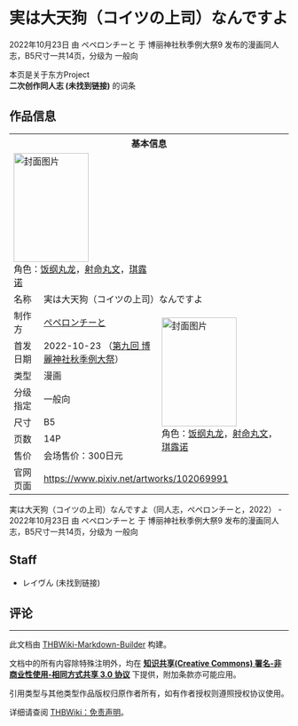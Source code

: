 # 実は大天狗（コイツの上司）なんですよ

<!-- source html: G:\repos\THBWiki-Markdown-Builder\THBWikiMarkdown\Temp\main\2\20\ns0%3A%E5%AE%9F%E3%81%AF%E5%A4%A7%E5%A4%A9%E7%8B%97%EF%BC%88%E3%82%B3%E3%82%A4%E3%83%84%E3%81%AE%E4%B8%8A%E5%8F%B8%EF%BC%89%E3%81%AA%E3%82%93%E3%81%A7%E3%81%99%E3%82%88.html -->

2022年10月23日 由 ぺペロンチーと 于 博丽神社秋季例大祭9 发布的漫画同人志，B5尺寸一共14页，分级为 一般向

本页是关于东方Project  
 **二次创作同人志 (未找到链接)** 的词条
## 作品信息

<table><tbody><tr><th colspan="3">基本信息</th></tr><tr><td class="cover-artwork-mobile" colspan="2"><a href="./文件-実は大天狗（コイツの上司）なんですよ封面.jpg.md" class="image" title="封面图片"><img alt="封面图片" src="https://upload.thwiki.cc/thumb/7/76/%E5%AE%9F%E3%81%AF%E5%A4%A7%E5%A4%A9%E7%8B%97%EF%BC%88%E3%82%B3%E3%82%A4%E3%83%84%E3%81%AE%E4%B8%8A%E5%8F%B8%EF%BC%89%E3%81%AA%E3%82%93%E3%81%A7%E3%81%99%E3%82%88%E5%B0%81%E9%9D%A2.jpg/135px-%E5%AE%9F%E3%81%AF%E5%A4%A7%E5%A4%A9%E7%8B%97%EF%BC%88%E3%82%B3%E3%82%A4%E3%83%84%E3%81%AE%E4%B8%8A%E5%8F%B8%EF%BC%89%E3%81%AA%E3%82%93%E3%81%A7%E3%81%99%E3%82%88%E5%B0%81%E9%9D%A2.jpg" decoding="async" loading="lazy" width="135" height="196" srcset="https://upload.thwiki.cc/thumb/7/76/%E5%AE%9F%E3%81%AF%E5%A4%A7%E5%A4%A9%E7%8B%97%EF%BC%88%E3%82%B3%E3%82%A4%E3%83%84%E3%81%AE%E4%B8%8A%E5%8F%B8%EF%BC%89%E3%81%AA%E3%82%93%E3%81%A7%E3%81%99%E3%82%88%E5%B0%81%E9%9D%A2.jpg/202px-%E5%AE%9F%E3%81%AF%E5%A4%A7%E5%A4%A9%E7%8B%97%EF%BC%88%E3%82%B3%E3%82%A4%E3%83%84%E3%81%AE%E4%B8%8A%E5%8F%B8%EF%BC%89%E3%81%AA%E3%82%93%E3%81%A7%E3%81%99%E3%82%88%E5%B0%81%E9%9D%A2.jpg 1.5x, https://upload.thwiki.cc/thumb/7/76/%E5%AE%9F%E3%81%AF%E5%A4%A7%E5%A4%A9%E7%8B%97%EF%BC%88%E3%82%B3%E3%82%A4%E3%83%84%E3%81%AE%E4%B8%8A%E5%8F%B8%EF%BC%89%E3%81%AA%E3%82%93%E3%81%A7%E3%81%99%E3%82%88%E5%B0%81%E9%9D%A2.jpg/270px-%E5%AE%9F%E3%81%AF%E5%A4%A7%E5%A4%A9%E7%8B%97%EF%BC%88%E3%82%B3%E3%82%A4%E3%83%84%E3%81%AE%E4%B8%8A%E5%8F%B8%EF%BC%89%E3%81%AA%E3%82%93%E3%81%A7%E3%81%99%E3%82%88%E5%B0%81%E9%9D%A2.jpg 2x" data-file-width="826" data-file-height="1200"></a><div class="cover-char">角色：<a href="./饭纲丸龙.md" title="饭纲丸龙">饭纲丸龙</a>，<a href="./射命丸文.md" title="射命丸文">射命丸文</a>，<a href="./琪露诺.md" title="琪露诺">琪露诺</a></div></td>
</tr><tr><td class="label">名称</td><td colspan="2"> 実は大天狗（コイツの上司）なんですよ </td></tr><tr><td class="label">制作方</td><td><a href="./ぺペロンチーと.md" title="ぺペロンチーと">ぺペロンチーと</a></td><td class="cover-artwork" rowspan="7" style="min-width:196px;"><a href="./文件-実は大天狗（コイツの上司）なんですよ封面.jpg.md" class="image" title="封面图片"><img alt="封面图片" src="https://upload.thwiki.cc/thumb/7/76/%E5%AE%9F%E3%81%AF%E5%A4%A7%E5%A4%A9%E7%8B%97%EF%BC%88%E3%82%B3%E3%82%A4%E3%83%84%E3%81%AE%E4%B8%8A%E5%8F%B8%EF%BC%89%E3%81%AA%E3%82%93%E3%81%A7%E3%81%99%E3%82%88%E5%B0%81%E9%9D%A2.jpg/135px-%E5%AE%9F%E3%81%AF%E5%A4%A7%E5%A4%A9%E7%8B%97%EF%BC%88%E3%82%B3%E3%82%A4%E3%83%84%E3%81%AE%E4%B8%8A%E5%8F%B8%EF%BC%89%E3%81%AA%E3%82%93%E3%81%A7%E3%81%99%E3%82%88%E5%B0%81%E9%9D%A2.jpg" decoding="async" loading="lazy" width="135" height="196" srcset="https://upload.thwiki.cc/thumb/7/76/%E5%AE%9F%E3%81%AF%E5%A4%A7%E5%A4%A9%E7%8B%97%EF%BC%88%E3%82%B3%E3%82%A4%E3%83%84%E3%81%AE%E4%B8%8A%E5%8F%B8%EF%BC%89%E3%81%AA%E3%82%93%E3%81%A7%E3%81%99%E3%82%88%E5%B0%81%E9%9D%A2.jpg/202px-%E5%AE%9F%E3%81%AF%E5%A4%A7%E5%A4%A9%E7%8B%97%EF%BC%88%E3%82%B3%E3%82%A4%E3%83%84%E3%81%AE%E4%B8%8A%E5%8F%B8%EF%BC%89%E3%81%AA%E3%82%93%E3%81%A7%E3%81%99%E3%82%88%E5%B0%81%E9%9D%A2.jpg 1.5x, https://upload.thwiki.cc/thumb/7/76/%E5%AE%9F%E3%81%AF%E5%A4%A7%E5%A4%A9%E7%8B%97%EF%BC%88%E3%82%B3%E3%82%A4%E3%83%84%E3%81%AE%E4%B8%8A%E5%8F%B8%EF%BC%89%E3%81%AA%E3%82%93%E3%81%A7%E3%81%99%E3%82%88%E5%B0%81%E9%9D%A2.jpg/270px-%E5%AE%9F%E3%81%AF%E5%A4%A7%E5%A4%A9%E7%8B%97%EF%BC%88%E3%82%B3%E3%82%A4%E3%83%84%E3%81%AE%E4%B8%8A%E5%8F%B8%EF%BC%89%E3%81%AA%E3%82%93%E3%81%A7%E3%81%99%E3%82%88%E5%B0%81%E9%9D%A2.jpg 2x" data-file-width="826" data-file-height="1200"></a><div class="cover-char">角色：<a href="./饭纲丸龙.md" title="饭纲丸龙">饭纲丸龙</a>，<a href="./射命丸文.md" title="射命丸文">射命丸文</a>，<a href="./琪露诺.md" title="琪露诺">琪露诺</a></div></td>
</tr><tr><td class="label">首发日期</td><td>2022-10-23&#160;（<a href="/展会作品列表?e=%E5%8D%9A%E4%B8%BD%E7%A5%9E%E7%A4%BE%E7%A7%8B%E5%AD%A3%E4%BE%8B%E5%A4%A7%E7%A5%AD%239">第九回 博麗神社秋季例大祭</a>）</td></tr><tr><td class="label">类型</td><td>漫画</td></tr><tr><td class="label">分级指定</td><td>一般向</td></tr><tr><td class="label">尺寸</td><td>B5</td></tr><tr><td class="label">页数</td><td>14P</td></tr><tr><td class="label">售价</td><td>会场售价：300日元</td></tr>
<tr><td class="label">官网页面</td><td colspan="2"><a rel="nofollow" class="external free" href="https://www.pixiv.net/artworks/102069991">https://www.pixiv.net/artworks/102069991</a></td></tr></tbody></table>

実は大天狗（コイツの上司）なんですよ（同人志，ぺペロンチーと，2022） - 2022年10月23日 由 ぺペロンチーと 于 博丽神社秋季例大祭9 发布的漫画同人志，B5尺寸一共14页，分级为 一般向
## Staff
- レイヴん (未找到链接)

## 评论




---

此文档由 [THBWiki-Markdown-Builder](https://github.com/Delsin-Yu/THBWiki-Markdown-Builder) 构建。

文档中的所有内容除特殊注明外，均在 [**知识共享(Creative Commons) 署名-非商业性使用-相同方式共享 3.0 协议**](https://creativecommons.org/licenses/by-sa/3.0/deed.zh-hans) 下提供，附加条款亦可能应用。

引用类型与其他类型作品版权归原作者所有，如有作者授权则遵照授权协议使用。

详细请查阅 [THBWiki：免责声明](https://thbwiki.cc/THBWiki:%E5%85%8D%E8%B4%A3%E5%A3%B0%E6%98%8E)。

